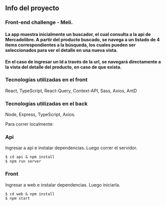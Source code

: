 ## Info del proyecto

### Front-end challenge - Meli.

#### La app muestra inicialmente un buscador, el cual consulta a la api de Mercadolibre. A partir del producto buscado, se navega a un listado de 4 items correspondientes a la búsqueda, los cuales pueden ser seleccionados para ver el detalle en una nueva vista.

#### En el caso de ingresar un Id a través de la url, se navegará directamente a la vista del detalle del producto, en caso de que exista.

### Tecnologías utilizadas en el front

React, TypeScript, React-Query, Context-API, Sass, Axios, AntD

### Tecnologías utilizadas en el back

Node, Express, TypeScript, Axios.

Para correr localmente:

### Api

Ingresar a api e instalar dependencias. Luego correr el servidor.
```
$ cd api & npm install
$ npm run server
```
### Front

Ingresar a web e instalar dependencias. Luego iniciarla.
```
$ cd web & npm install
$ npm start
```

